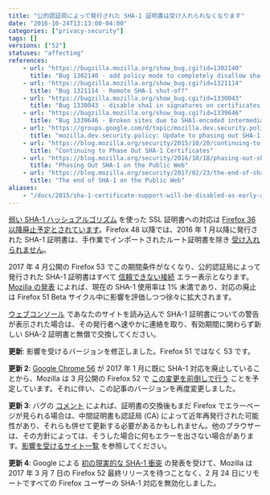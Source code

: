 ```yaml
---
title: "公的認証局によって発行された SHA-1 証明書は受け入れられなくなります"
date: "2016-10-24T13:13:00-04:00"
categories: ["privacy-security"]
tags: []
versions: ["52"]
statuses: "affecting"
references:
    - url: "https://bugzilla.mozilla.org/show_bug.cgi?id=1302140"
      title: "Bug 1302140 - add policy mode to completely disallow sha-1 signature except for certificates issued by non-built-in roots"
    - url: "https://bugzilla.mozilla.org/show_bug.cgi?id=1321114"
      title: "Bug 1321114 - Remote SHA-1 shut-off"
    - url: "https://bugzilla.mozilla.org/show_bug.cgi?id=1330043"
      title: "Bug 1330043 - disable sha1 in signatures on certificates issued by publicly-trusted roots"
    - url: "https://bugzilla.mozilla.org/show_bug.cgi?id=1339646"
      title: "Bug 1339646 - Broken sites due to SHA1-encoded intermediate certs"
    - url: "https://groups.google.com/d/topic/mozilla.dev.security.policy/wXvLQ26JyOA/discussion"
      title: "mozilla.dev.security.policy: Update to phasing out SHA-1 Certs"
    - url: "https://blog.mozilla.org/security/2015/10/20/continuing-to-phase-out-sha-1-certificates/"
      title: "Continuing to Phase Out SHA-1 Certificates"
    - url: "https://blog.mozilla.org/security/2016/10/18/phasing-out-sha-1-on-the-public-web/"
      title: "Phasing Out SHA-1 on the Public Web"
    - url: "https://blog.mozilla.org/security/2017/02/23/the-end-of-sha-1-on-the-public-web/"
      title: "The end of SHA-1 on the Public Web"
aliases:
    - "/docs/2015/sha-1-certificate-support-will-be-disabled-as-early-as-july-2016/"
---
```

[弱い SHA-1 ハッシュアルゴリズム](https://developer.mozilla.org/docs/Web/Security/Weak_Signature_Algorithm) を使った SSL 証明書への対応は [Firefox 36 以降廃止予定とされています](https://www.fxsitecompat.com/ja/docs/2014/sha-1-support-has-been-deprecated/)。Firefox 48 以降では、<time datetime="2016-01">2016 年 1 月</time>以降に発行された SHA-1 証明書は、手作業でインポートされたルート証明書を除き [受け入れられません](https://www.fxsitecompat.com/ja/docs/2015/sha-1-based-certificates-with-validity-period-from-2016-will-not-be-validated/)。

<time datetime="2017-04">2017 年 4 月</time>公開の Firefox 53 でこの期間条件がなくなり、公的認証局によって発行された SHA-1 証明書はすべて [信頼できない接続](https://support.mozilla.org/ja/kb/connection-untrusted-error-message) エラー表示となります。[Mozilla の発表](https://blog.mozilla.org/security/2016/10/18/phasing-out-sha-1-on-the-public-web/) によれば、現在の SHA-1 使用率は 1% 未満であり、対応の廃止は Firefox 51 Beta サイクル中に影響を評価しつつ徐々に拡大されます。

[ウェブコンソール](https://developer.mozilla.org/ja/docs/Tools/Web_Console) であなたのサイトを読み込んで SHA-1 証明書についての警告が表示された場合は、その発行者へ速やかに連絡を取り、有効期間に関わらず新しい SHA-2 証明書と無償で交換してください。

**更新**: 影響を受けるバージョンを修正しました。Firefox 51 ではなく 53 です。

**更新 2**: [Google Chrome 56](https://security.googleblog.com/2016/11/sha-1-certificates-in-chrome.html) が 2017 年 1 月に既に SHA-1 対応を廃止していることから、Mozilla は 3 月公開の Firefox 52 で [この変更を前倒しで行う](https://mail.mozilla.org/pipermail/gofaster/2017-February/000563.html) ことを予定しています。それに伴い、この記事のバージョンを再度変更しました。

**更新 3**: バグの [コメント](https://bugzilla.mozilla.org/show_bug.cgi?id=1330043#c15) によれば、証明書の交換後もまだ Firefox でエラーページが見られる場合は、中間証明書も認証局 (CA) によって近年再発行された可能性があり、それらも併せて更新する必要があるかもしれません。他のブラウザーは、その方針によっては、そうした場合に何もエラーを出さない場合があります。[影響を受けるサイト一覧](https://bug1339646.bmoattachments.org/attachment.cgi?id=8837360) を参照してください。

**更新 4**: Google による [初の現実的な SHA-1 衝突](https://security.googleblog.com/2017/02/announcing-first-sha1-collision.html) の発表を受けて、Mozilla は <time datetime="2017-03-07">2017 年 3 月 7 日</time>の Firefox 52 最終リリースを待つことなく、<time datetime="2017-02-24">2 月 24 日</time>にリモートですべての Firefox ユーザーの SHA-1 対応を無効化しました。
